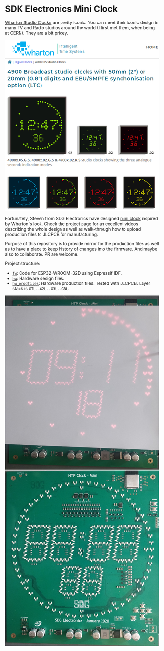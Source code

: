 # SDK Electronics Mini Clock

[Wharton Studio Clocks](https://www.wharton.co.uk/digital-clocks/4900050-radio-tv-studio-digital-clocks.htm) are pretty iconic. You can meet their iconic design in many TV and Radio studios around the world (I first met them, when being at CERN). They are a bit pricey.

![Wharton Studio clocks](img/whartonClocks.png)

Fortunately, Steven from SDG Electronics have designed [mini clock](https://sdgelectronics.co.uk/wharton/) inspired by Wharton's look. Check the project page for an excellent videos describing the whole design as well as walk-through how to upload production files to JLCPCB for manufacturing.

Purpose of this repository is to provide mirror for the production files as well as to have a place to keep history of changes into the firmware. And maybe also to collaborate. PR are welcome.

Project structure:
- [`fw`](fw/): Code for ESP32-WROOM-32D using Espressif IDF.
- [`hw`](hw/): Hardware design files.
- [`hw_prodfiles`](hw_prodfiles/): Hardware production files. Tested with JLCPCB. Layer stack is `GTL--G2L--G3L--GBL`.

![Mini Clock showing time](img/miniclock_time.jpg)
![Mini Clock PCB](img/miniclock_pcb.jpg)
